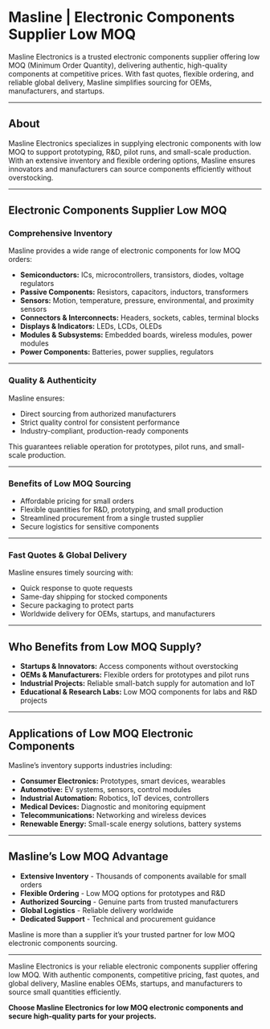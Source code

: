 # Masline | Electronic Components Supplier Low MOQ

Masline Electronics is a trusted electronic components supplier offering low MOQ (Minimum Order Quantity), delivering authentic, high-quality components at competitive prices. With fast quotes, flexible ordering, and reliable global delivery, Masline simplifies sourcing for OEMs, manufacturers, and startups.

---

## About

Masline Electronics specializes in supplying electronic components with low MOQ to support prototyping, R&D, pilot runs, and small-scale production. With an extensive inventory and flexible ordering options, Masline ensures innovators and manufacturers can source components efficiently without overstocking.

---

## Electronic Components Supplier Low MOQ

### Comprehensive Inventory

Masline provides a wide range of electronic components for low MOQ orders:

- **Semiconductors:** ICs, microcontrollers, transistors, diodes, voltage regulators  
- **Passive Components:** Resistors, capacitors, inductors, transformers  
- **Sensors:** Motion, temperature, pressure, environmental, and proximity sensors  
- **Connectors & Interconnects:** Headers, sockets, cables, terminal blocks  
- **Displays & Indicators:** LEDs, LCDs, OLEDs  
- **Modules & Subsystems:** Embedded boards, wireless modules, power modules  
- **Power Components:** Batteries, power supplies, regulators  

---

### Quality & Authenticity

Masline ensures:  

- Direct sourcing from authorized manufacturers  
- Strict quality control for consistent performance  
- Industry-compliant, production-ready components  

This guarantees reliable operation for prototypes, pilot runs, and small-scale production.

---

### Benefits of Low MOQ Sourcing

- Affordable pricing for small orders  
- Flexible quantities for R&D, prototyping, and small production  
- Streamlined procurement from a single trusted supplier  
- Secure logistics for sensitive components  

---

### Fast Quotes & Global Delivery

Masline ensures timely sourcing with:  

- Quick response to quote requests  
- Same-day shipping for stocked components  
- Secure packaging to protect parts  
- Worldwide delivery for OEMs, startups, and manufacturers  

---

## Who Benefits from Low MOQ Supply?

- **Startups & Innovators:** Access components without overstocking  
- **OEMs & Manufacturers:** Flexible orders for prototypes and pilot runs  
- **Industrial Projects:** Reliable small-batch supply for automation and IoT  
- **Educational & Research Labs:** Low MOQ components for labs and R&D projects  

---

## Applications of Low MOQ Electronic Components

Masline’s inventory supports industries including:  

- **Consumer Electronics:** Prototypes, smart devices, wearables  
- **Automotive:** EV systems, sensors, control modules  
- **Industrial Automation:** Robotics, IoT devices, controllers  
- **Medical Devices:** Diagnostic and monitoring equipment  
- **Telecommunications:** Networking and wireless devices  
- **Renewable Energy:** Small-scale energy solutions, battery systems  

---

## Masline’s Low MOQ Advantage

- **Extensive Inventory** - Thousands of components available for small orders  
- **Flexible Ordering** - Low MOQ options for prototypes and R&D  
- **Authorized Sourcing** - Genuine parts from trusted manufacturers  
- **Global Logistics** - Reliable delivery worldwide  
- **Dedicated Support** - Technical and procurement guidance  

Masline is more than a supplier it’s your trusted partner for low MOQ electronic components sourcing.

---

Masline Electronics is your reliable electronic components supplier offering low MOQ. With authentic components, competitive pricing, fast quotes, and global delivery, Masline enables OEMs, startups, and manufacturers to source small quantities efficiently.  

**Choose Masline Electronics for low MOQ electronic components and secure high-quality parts for your projects.**

